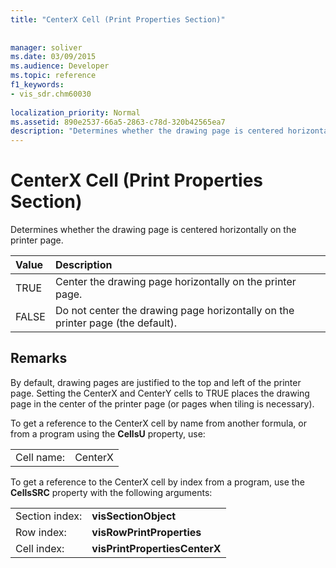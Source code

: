 ```yaml
---
title: "CenterX Cell (Print Properties Section)"
 
 
manager: soliver
ms.date: 03/09/2015
ms.audience: Developer
ms.topic: reference
f1_keywords:
- vis_sdr.chm60030
 
localization_priority: Normal
ms.assetid: 890e2537-66a5-2863-c78d-320b42565ea7
description: "Determines whether the drawing page is centered horizontally on the printer page."
---
```


# CenterX Cell (Print Properties Section)

Determines whether the drawing page is centered horizontally on the printer page. 
  
|**Value**|**Description**|
|:-----|:-----|
| TRUE  <br/> | Center the drawing page horizontally on the printer page.  <br/> |
| FALSE  <br/> | Do not center the drawing page horizontally on the printer page (the default).  <br/> |
   
## Remarks

By default, drawing pages are justified to the top and left of the printer page. Setting the CenterX and CenterY cells to TRUE places the drawing page in the center of the printer page (or pages when tiling is necessary). 
  
To get a reference to the CenterX cell by name from another formula, or from a program using the **CellsU** property, use: 
  
|||
|:-----|:-----|
| Cell name:  <br/> | CenterX  <br/> |
   
To get a reference to the CenterX cell by index from a program, use the **CellsSRC** property with the following arguments: 
  
|||
|:-----|:-----|
| Section index:  <br/> |**visSectionObject** <br/> |
| Row index:  <br/> |**visRowPrintProperties** <br/> |
| Cell index:  <br/> |**visPrintPropertiesCenterX** <br/> |
   

